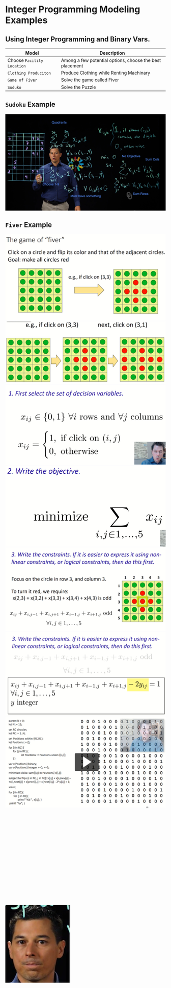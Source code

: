 # Integer Programming Modeling Examples

## Using Integer Programming and Binary Vars.
Model | Description
-|-
Choose `Facility Location` | Among a few potential options, choose the best placement
`Clothing Produciton` | Produce Clothing while Renting Machinary 
`Game of Fiver` | Solve the game called Fiver
`Suduko` | Solve the Puzzle

## `Sudoku` Example
<img src = "Images/sudoku.png"> <br>


## `Fiver` Example
<img src = "Images/1.png"> <br>
<img src = "Images/2.png"> <br>
<img src = "Images/3.png"> <br>
<img src = "Images/4.png"> <br>
<img src = "Images/5.png"> <br>
<img src = "Images/6.png"> <br>
<img src = "Images/7.png"> <br>

<br>
<br>
<br>
<br>
<br>
<br>
<br>
<br>
<br>
<br>
<br>
<br>
<br>
<br>
<br>
<br>
<br>

<img src = "Images/face.png"> 